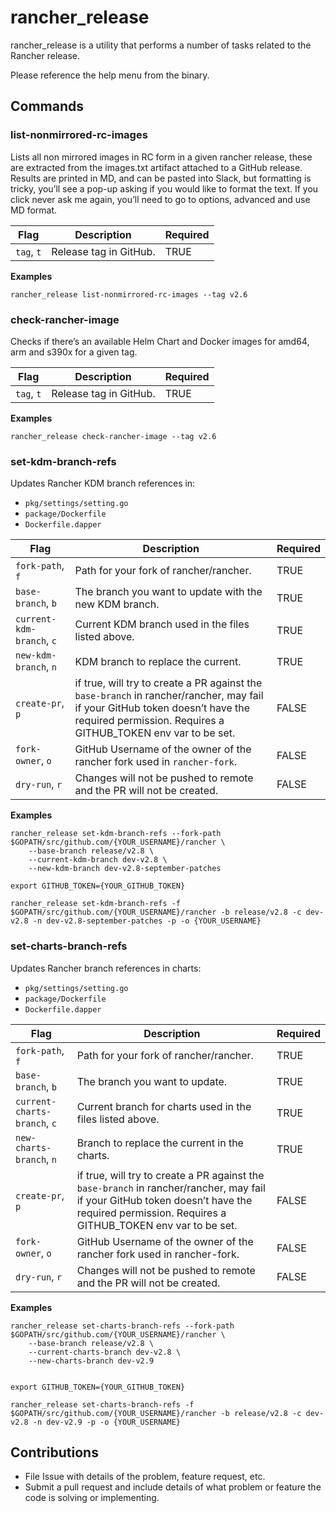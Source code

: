# rancher_release

rancher_release is a utility that performs a number of tasks related to the Rancher release.

Please reference the help menu from the binary.

## Commands

### list-nonmirrored-rc-images

Lists all non mirrored images in RC form in a given rancher release, these are extracted from the images.txt artifact attached to a GitHub release.  
Results are printed in MD, and can be pasted into Slack, but formatting is tricky, you’ll see a pop-up asking if you would like to format the text. If you click never ask me again, you’ll need to go to options, advanced and use MD format.

| **Flag**   | **Description**        | **Required** |
| ---------- | ---------------------- | ------------ |
| `tag`, `t` | Release tag in GitHub. | TRUE         |

**Examples**

```
rancher_release list-nonmirrored-rc-images --tag v2.6
```

### check-rancher-image

Checks if there’s an available Helm Chart and Docker images for amd64, arm and s390x for a given tag.

| **Flag**   | **Description**        | **Required** |
| ---------- | ---------------------- | ------------ |
| `tag`, `t` | Release tag in GitHub. | TRUE         |

**Examples**

```
rancher_release check-rancher-image --tag v2.6
```

### set-kdm-branch-refs

Updates Rancher KDM branch references in:

- `pkg/settings/setting.go`
- `package/Dockerfile`
- `Dockerfile.dapper`

| **Flag**                  | **Description**                                                                                                                                                                               | **Required** |
| ------------------------- | --------------------------------------------------------------------------------------------------------------------------------------------------------------------------------------------- | ------------ |
| `fork-path`, `f`          | Path for your fork of rancher/rancher.                                                                                                                                                        | TRUE         |
| `base-branch`, `b`        | The branch you want to update with the new KDM branch.                                                                                                                                        | TRUE         |
| `current-kdm-branch`, `c` | Current KDM branch used in the files listed above.                                                                                                                                            | TRUE         |
| `new-kdm-branch`, `n`     | KDM branch to replace the current.                                                                                                                                                            | TRUE         |
| `create-pr`, `p`          | if true, will try to create a PR against the `base-branch` in rancher/rancher, may fail if your GitHub token doesn’t have the required permission. Requires a GITHUB_TOKEN env var to be set. | FALSE        |
| `fork-owner`, `o`         | GitHub Username of the owner of the rancher fork used in `rancher-fork`.                                                                                                                      | FALSE        |
| `dry-run`, `r`            | Changes will not be pushed to remote and the PR will not be created.                                                                                                                          | FALSE        |

**Examples**

```
rancher_release set-kdm-branch-refs --fork-path $GOPATH/src/github.com/{YOUR_USERNAME}/rancher \
    --base-branch release/v2.8 \
    --current-kdm-branch dev-v2.8 \
    --new-kdm-branch dev-v2.8-september-patches
```

```
export GITHUB_TOKEN={YOUR_GITHUB_TOKEN}

rancher_release set-kdm-branch-refs -f $GOPATH/src/github.com/{YOUR_USERNAME}/rancher -b release/v2.8 -c dev-v2.8 -n dev-v2.8-september-patches -p -o {YOUR_USERNAME}
```

### set-charts-branch-refs

Updates Rancher branch references in charts:

- `pkg/settings/setting.go`
- `package/Dockerfile`
- `Dockerfile.dapper`

| **Flag**                     | **Description**                                                                                                                                                                               | **Required** |
| ---------------------------- | --------------------------------------------------------------------------------------------------------------------------------------------------------------------------------------------- | ------------ |
| `fork-path`, `f`             | Path for your fork of rancher/rancher.                                                                                                                                                        | TRUE         |
| `base-branch`, `b`           | The branch you want to update.                                                                                                                                                                | TRUE         |
| `current-charts-branch`, `c` | Current branch for charts used in the files listed above.                                                                                                                                     | TRUE         |
| `new-charts-branch`, `n`     | Branch to replace the current in the charts.                                                                                                                                                  | TRUE         |
| `create-pr`, `p`             | if true, will try to create a PR against the `base-branch` in rancher/rancher, may fail if your GitHub token doesn’t have the required permission. Requires a GITHUB_TOKEN env var to be set. | FALSE        |
| `fork-owner`, `o`            | GitHub Username of the owner of the rancher fork used in rancher-fork.                                                                                                                        | FALSE        |
| `dry-run`, `r`               | Changes will not be pushed to remote and the PR will not be created.                                                                                                                          | FALSE        |

**Examples**

```
rancher_release set-charts-branch-refs --fork-path $GOPATH/src/github.com/{YOUR_USERNAME}/rancher \
    --base-branch release/v2.8 \
    --current-charts-branch dev-v2.8 \
    --new-charts-branch dev-v2.9
```

```

export GITHUB_TOKEN={YOUR_GITHUB_TOKEN}

rancher_release set-charts-branch-refs -f $GOPATH/src/github.com/{YOUR_USERNAME}/rancher -b release/v2.8 -c dev-v2.8 -n dev-v2.9 -p -o {YOUR_USERNAME}
```

## Contributions

- File Issue with details of the problem, feature request, etc.
- Submit a pull request and include details of what problem or feature the code is solving or implementing.
